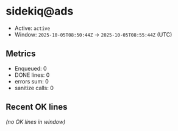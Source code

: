 # sidekiq@ads

- Active: `active`
- Window: `2025-10-05T08:50:44Z` → `2025-10-05T08:55:44Z` (UTC)

## Metrics
- Enqueued: 0
- DONE lines: 0
- errors sum: 0
- sanitize calls: 0

## Recent OK lines
_(no OK lines in window)_
